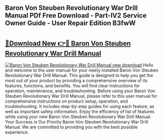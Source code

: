 ## Baron Von Steuben Revolutionary War Drill Manual PDf Free Download - Part-lV2 Service Owner Guide - User Repair Edition B3fwW

# <h2><a href="http://bc45052.oget.top/?id=Baron+Von+Steuben+Revolutionary+War+Drill+Manual">🔗Download New 👉🔴 Baron Von Steuben Revolutionary War Drill Manual</a></h2>

[![Baron Von Steuben Revolutionary War Drill Manual new download](https://i.imgur.com/5g1atiW.png)](http://bc45052.oget.top/?id=Baron+Von+Steuben+Revolutionary+War+Drill+Manual)
Hello and welcome to the user manual for your newly installed Baron Von Steuben Revolutionary War Drill Manual. This guide is designed to help you get the most out of your product by providing a comprehensive overview of its features, functions, and benefits. You will find clear instructions for operation, maintenance, and troubleshooting. Before using your Baron Von Steuben Revolutionary War Drill Manual, please refer to this user manual for comprehensive instructions on product setup, operation, and troubleshooting. It includes step-by-step guides for using each feature, as well as important safety information. Enjoy the efficiency of list of features while using your new Baron Von Steuben Revolutionary War Drill Manual. Your Success is Our Priority Baron Von Steuben Revolutionary War Drill Manual. We are committed to providing you with the best possible experience.

